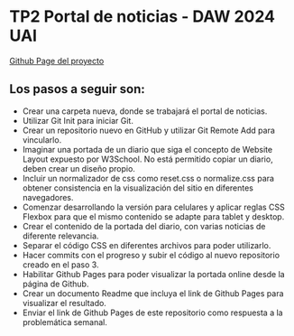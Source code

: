 # TP2 Portal de noticias - DAW 2024 UAI

[Github Page del proyecto](https://guidocarda.github.io/DAW-PortalNoticias/)

## Los pasos a seguir son:

- Crear una carpeta nueva, donde se trabajará el portal de noticias.
- Utilizar Git Init para iniciar Git.
- Crear un repositorio nuevo en GitHub y utilizar Git Remote Add para vincularlo.
- Imaginar una portada de un diario que siga el concepto de Website Layout expuesto por W3School. No está permitido copiar un diario, deben crear un diseño propio.
- Incluir un normalizador de css como reset.css o normalize.css para obtener consistencia en la visualización del sitio en diferentes navegadores.
- Comenzar desarrollando la versión para celulares y aplicar reglas CSS Flexbox para que el mismo contenido se adapte para tablet y desktop.
- Crear el contenido de la portada del diario, con varias noticias de diferente relevancia.
- Separar el código CSS en diferentes archivos para poder utilizarlo.
- Hacer commits con el progreso y subir el código al nuevo repositorio creado en el paso 3.
- Habilitar Github Pages para poder visualizar la portada online desde la página de Github.
- Crear un documento Readme que incluya el link de Github Pages para visualizar el resultado.
- Enviar el link de Github Pages de este repositorio como respuesta a la problemática semanal.
